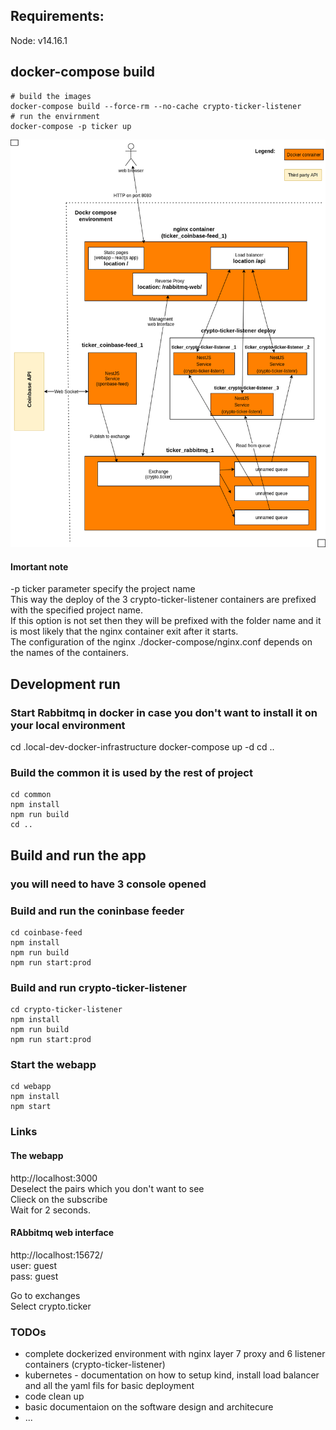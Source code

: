 ## Requirements:
Node: v14.16.1

## docker-compose build

```
# build the images
docker-compose build --force-rm --no-cache crypto-ticker-listener
# run the envirnment
docker-compose -p ticker up
```

![docker compose diagrame](./docker-compose-diagram.png)   

#### Imortant note

-p ticker parameter specify the project name  
This way the deploy of the 3 crypto-ticker-listener containers are prefixed with the specified project name.  
If this option is not set then they will be prefixed with the folder name  and it is most likely that the nginx container exit after it starts.  
The configuration of the nginx ./docker-compose/nginx.conf depends on the names of the containers.  


## Development run
  
### Start Rabbitmq in docker in case you don't want to install it on your local environment  
cd .local-dev-docker-infrastructure
docker-compose up -d
cd ..
  
  
### Build the common it is used by the rest of project  
```
cd common
npm install
npm run build
cd ..
```
  
## Build and run the app  
### you will need to have 3 console opened  
  
### Build and run the coninbase feeder  
```
cd coinbase-feed
npm install
npm run build
npm run start:prod
```


### Build and run crypto-ticker-listener  
```
cd crypto-ticker-listener
npm install
npm run build
npm run start:prod
```

### Start the webapp  
```
cd webapp
npm install
npm start
```
  
  
### Links  
  
#### The webapp  
http://localhost:3000  
Deselect the pairs which you don't want to see  
Clieck on the subscribe  
Wait for 2 seconds.  


#### RAbbitmq web interface  
http://localhost:15672/  
user: guest  
pass: guest  

Go to exchanges  
Select crypto.ticker  



### TODOs  
- complete dockerized environment with nginx layer 7 proxy and 6 listener containers (crypto-ticker-listener)  
- kubernetes - documentation on how to setup kind, install load balancer and all the yaml fils for basic deployment  
- code clean up  
- basic documentaion on the software design and architecure  
- ...  
   